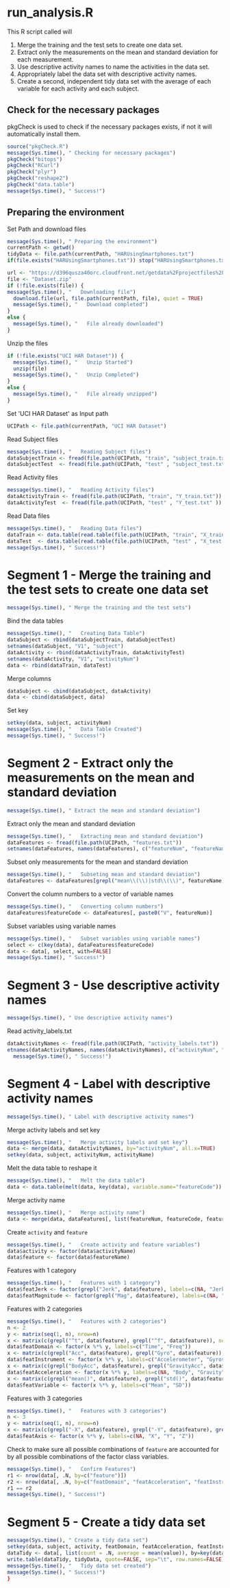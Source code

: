 run_analysis.R
==============
This R script called will
 1. Merge the training and the test sets to create one data set.
 2. Extract only the measurements on the mean and standard deviation for each measurement.
 3. Use descriptive activity names to name the activities in the data set.
 4. Appropriately label the data set with descriptive activity names.
 5. Create a second, independent tidy data set with the average of each variable for each activity and each subject.

## Check for the necessary packages
pkgCheck is used to check if the necessary packages exists, if not it will automatically install them.
```r
source("pkgCheck.R")
message(Sys.time(), " Checking for necessary packages")
pkgCheck("bitops")
pkgCheck("RCurl")
pkgCheck("plyr")
pkgCheck("reshape2")
pkgCheck("data.table")
message(Sys.time(), " Success!")
```

## Preparing the environment
Set Path and download files
```r
message(Sys.time(), " Preparing the environment")
currentPath <- getwd()
tidyData <- file.path(currentPath, "HARUsingSmartphones.txt")
if(file.exists("HARUsingSmartphones.txt")) stop("HARUsingSmartphones.txt exists")

url <- "https://d396qusza40orc.cloudfront.net/getdata%2Fprojectfiles%2FUCI%20HAR%20Dataset.zip"
file <- "Dataset.zip"
if (!file.exists(file)) {
message(Sys.time(), "   Downloading file")
  download.file(url, file.path(currentPath, file), quiet = TRUE)
  message(Sys.time(), "   Download completed")
}
else {
  message(Sys.time(), "   File already downloaded")
}
```

Unzip the files
```r
if (!file.exists("UCI HAR Dataset")) {
  message(Sys.time(), "   Unzip Started")
  unzip(file)
  message(Sys.time(), "   Unzip Completed")
}
else {
  message(Sys.time(), "   File already unzipped")
}
```

Set 'UCI HAR Dataset' as Input path
```r
UCIPath <- file.path(currentPath, "UCI HAR Dataset")
```

Read Subject files
```r
message(Sys.time(), "   Reading Subject files")
dataSubjectTrain <- fread(file.path(UCIPath, "train", "subject_train.txt"))
dataSubjectTest  <- fread(file.path(UCIPath, "test" , "subject_test.txt" ))
```

Read Activity files
```r
message(Sys.time(), "   Reading Activity files")
dataActivityTrain <- fread(file.path(UCIPath, "train", "Y_train.txt"))
dataActivityTest  <- fread(file.path(UCIPath, "test" , "Y_test.txt" ))
```

Read Data files
```r
message(Sys.time(), "   Reading Data files")
dataTrain <- data.table(read.table(file.path(UCIPath, "train", "X_train.txt")))
dataTest  <- data.table(read.table(file.path(UCIPath, "test" , "X_test.txt" )))
message(Sys.time(), " Success!")
```

# Segment 1 - Merge the training and the test sets to create one data set
```r
message(Sys.time(), " Merge the training and the test sets")
```

Bind the data tables
```r
message(Sys.time(), "   Creating Data Table")
dataSubject <- rbind(dataSubjectTrain, dataSubjectTest)
setnames(dataSubject, "V1", "subject")
dataActivity <- rbind(dataActivityTrain, dataActivityTest)
setnames(dataActivity, "V1", "activityNum")
data <- rbind(dataTrain, dataTest)
```

Merge columns
```r
dataSubject <- cbind(dataSubject, dataActivity)
data <- cbind(dataSubject, data)
```

Set key
```r
setkey(data, subject, activityNum)
message(Sys.time(), "   Data Table Created")
message(Sys.time(), " Success!")
```

# Segment 2 - Extract only the measurements on the mean and standard deviation
```r
message(Sys.time(), " Extract the mean and standard deviation")
```

Extract only the mean and standard deviation
```r
message(Sys.time(), "   Extracting mean and standard deviation")
dataFeatures <- fread(file.path(UCIPath, "features.txt"))
setnames(dataFeatures, names(dataFeatures), c("featureNum", "featureName"))
```

Subset only measurements for the mean and standard deviation
```r
message(Sys.time(), "   Subseting mean and standard deviation")
dataFeatures <- dataFeatures[grepl("mean\\(\\)|std\\(\\)", featureName)]
```

Convert the column numbers to a vector of variable names
```r
message(Sys.time(), "   Converting column numbers")
dataFeatures$featureCode <- dataFeatures[, paste0("V", featureNum)]
```

Subset variables using variable names
```r
message(Sys.time(), "   Subset variables using variable names")
select <- c(key(data), dataFeatures$featureCode)
data <- data[, select, with=FALSE]
message(Sys.time(), " Success!")
```

# Segment 3 - Use descriptive activity names
```r
message(Sys.time(), " Use descriptive activity names")
```

Read activity_labels.txt
```r
dataActivityNames <- fread(file.path(UCIPath, "activity_labels.txt"))
etnames(dataActivityNames, names(dataActivityNames), c("activityNum", "activityName"))
  message(Sys.time(), " Success!")
```

# Segment 4 - Label with descriptive activity names
```r
message(Sys.time(), " Label with descriptive activity names")
```

Merge activity labels and set key
```r
message(Sys.time(), "   Merge activity labels and set key")
data <- merge(data, dataActivityNames, by="activityNum", all.x=TRUE)
setkey(data, subject, activityNum, activityName)
```

Melt the data table to reshape it
```r
message(Sys.time(), "   Melt the data table")
data <- data.table(melt(data, key(data), variable.name="featureCode"))
```

Merge activity name
```r
message(Sys.time(), "   Merge activity name")
data <- merge(data, dataFeatures[, list(featureNum, featureCode, featureName)], by="featureCode", all.x=TRUE)
```

Create `activity`  and `feature`
```r
message(Sys.time(), "   Create activity and feature variables")
data$activity <- factor(data$activityName)
data$feature <- factor(data$featureName)
```

Features with 1 category
```r
message(Sys.time(), "   Features with 1 category")
data$featJerk <- factor(grepl("Jerk", data$feature), labels=c(NA, "Jerk"))
data$featMagnitude <- factor(grepl("Mag", data$feature), labels=c(NA, "Magnitude"))
```

Features with 2 categories
```r
message(Sys.time(), "   Features with 2 categories")
n <- 2
y <- matrix(seq(1, n), nrow=n)
x <- matrix(c(grepl("^t", data$feature), grepl("^f", data$feature)), ncol=nrow(y))
data$featDomain <- factor(x %*% y, labels=c("Time", "Freq"))
x <- matrix(c(grepl("Acc", data$feature), grepl("Gyro", data$feature)), ncol=nrow(y))
data$featInstrument <- factor(x %*% y, labels=c("Accelerometer", "Gyroscope"))
x <- matrix(c(grepl("BodyAcc", data$feature), grepl("GravityAcc", data$feature)), ncol=nrow(y))
data$featAcceleration <- factor(x %*% y, labels=c(NA, "Body", "Gravity"))
x <- matrix(c(grepl("mean()", data$feature), grepl("std()", data$feature)), ncol=nrow(y))
data$featVariable <- factor(x %*% y, labels=c("Mean", "SD"))
```

Features with 3 categories
```r
message(Sys.time(), "   Features with 3 categories")
n <- 3
y <- matrix(seq(1, n), nrow=n)
x <- matrix(c(grepl("-X", data$feature), grepl("-Y", data$feature), grepl("-Z", data$feature)), ncol=nrow(y))
data$featAxis <- factor(x %*% y, labels=c(NA, "X", "Y", "Z"))
```

Check to make sure all possible combinations of `feature` are accounted for by all possible combinations of the factor class variables.
```r
message(Sys.time(), "   Confirm Features")
r1 <- nrow(data[, .N, by=c("feature")])
r2 <- nrow(data[, .N, by=c("featDomain", "featAcceleration", "featInstrument", "featJerk", "featMagnitude", "featVariable", "featAxis")])
r1 == r2
message(Sys.time(), " Success!")
```

# Segment 5 - Create a tidy data set
```r
message(Sys.time(), " Create a tidy data set")
setkey(data, subject, activity, featDomain, featAcceleration, featInstrument, featJerk, featMagnitude, featVariable, featAxis)
dataTidy <- data[, list(count = .N, average = mean(value)), by=key(data)]
write.table(dataTidy, tidyData, quote=FALSE, sep="\t", row.names=FALSE)
message(Sys.time(), "   Tidy data set created")
message(Sys.time(), " Success!")
}
```
